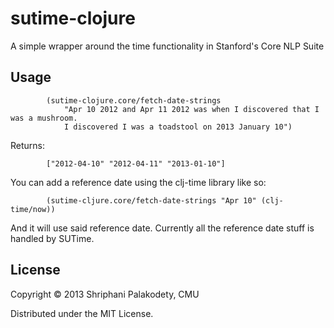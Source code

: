# sutime-clojure

A simple wrapper around the time functionality in Stanford's Core NLP Suite

## Usage


			(sutime-clojure.core/fetch-date-strings 
    			"Apr 10 2012 and Apr 11 2012 was when I discovered that I was a mushroom.
            	I discovered I was a toadstool on 2013 January 10")
Returns:

    		["2012-04-10" "2012-04-11" "2013-01-10"]


You can add a reference date using the clj-time library like so:

			(sutime-cljure.core/fetch-date-strings "Apr 10" (clj-time/now))

And it will use said reference date. Currently all the reference date stuff is handled by SUTime.
## License

Copyright © 2013 Shriphani Palakodety, CMU

Distributed under the MIT License.
